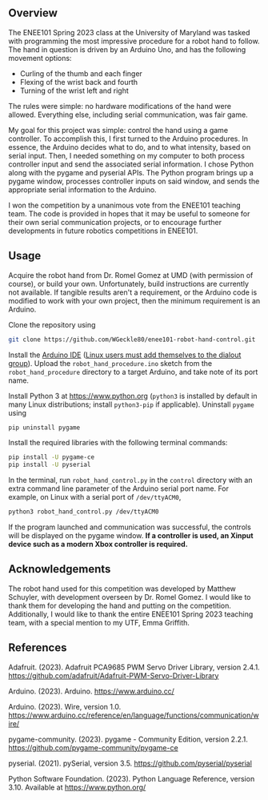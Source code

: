 ## Overview

The ENEE101 Spring 2023 class at the University of Maryland was tasked with
programming the most impressive procedure for a robot hand to follow.
The hand in question is driven by an Arduino Uno, and has the following
movement options:

* Curling of the thumb and each finger
* Flexing of the wrist back and fourth
* Turning of the wrist left and right

The rules were simple: no hardware modifications of the hand were allowed.
Everything else, including serial communication, was fair game.

My goal for this project was simple: control the hand using a game controller.
To accomplish this, I first turned to the Arduino procedures.  In essence,
the Arduino decides what to do, and to what intensity, based on serial input.
Then, I needed something on my computer to both process controller input and
send the associated serial information.  I chose Python along with the pygame
and pyserial APIs.  The Python program brings up a pygame window, processes
controller inputs on said window, and sends the appropriate serial information
to the Arduino.

I won the competition by a unanimous vote from the ENEE101 teaching team.
The code is provided in hopes that it may be useful to someone for their
own serial communication projects, or to encourage further developments
in future robotics competitions in ENEE101.


## Usage

Acquire the robot hand from Dr. Romel Gomez at UMD (with permission of course),
or build your own.  Unfortunately, build instructions are currently not
available.  If tangible results aren't a requirement, or the Arduino code is
modified to work with your own project, then the minimum requirement is an
Arduino.

Clone the repository using

```sh
git clone https://github.com/WGeckle80/enee101-robot-hand-control.git
```

Install the [Arduino IDE](https://www.arduino.cc/en/software) ([Linux users
must add themselves to the dialout group](https://support.arduino.cc/hc/en-us/articles/360016495679-Fix-port-access-on-Linux)).
Upload the `robot_hand_procedure.ino` sketch from the
`robot_hand_procedure` directory to a target Arduino, and take note of its
port name.

Install Python 3 at <https://www.python.org>
(`python3` is installed by default in many Linux distributions; install
`python3-pip` if applicable).  Uninstall `pygame` using

```sh
pip uninstall pygame
```

Install the required libraries with the following terminal commands:

```sh
pip install -U pygame-ce
pip install -U pyserial
```

In the terminal, run `robot_hand_control.py` in the `control` directory with
an extra command line parameter of the Arduino serial port name.
For example, on Linux with a serial port of `/dev/ttyACM0`,

```sh
python3 robot_hand_control.py /dev/ttyACM0
```

If the program launched and communication was successful, the controls will
be displayed on the pygame window.  **If a controller is used, an Xinput
device such as a modern Xbox controller is required.**


## Acknowledgements

The robot hand used for this competition was developed by Matthew Schuyler,
with development overseen by Dr. Romel Gomez.  I would like to thank them
for developing the hand and putting on the competition.  Additionally,
I would like to thank the entire ENEE101 Spring 2023 teaching team,
with a special mention to my UTF, Emma Griffith.


## References

Adafruit. (2023).  Adafruit PCA9685 PWM Servo Driver Library, version 2.4.1.
<https://github.com/adafruit/Adafruit-PWM-Servo-Driver-Library>

Arduino.  (2023).  Arduino.  <https://www.arduino.cc/>

Arduino.  (2023).  Wire, version 1.0.
<https://www.arduino.cc/reference/en/language/functions/communication/wire/>

pygame-community.  (2023).  pygame - Community Edition, version 2.2.1.
<https://github.com/pygame-community/pygame-ce>

pyserial.  (2021).  pySerial, version 3.5.
<https://github.com/pyserial/pyserial>

Python Software Foundation.  (2023).  Python Language Reference, version 3.10.
Available at <https://www.python.org/>

